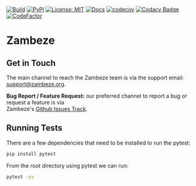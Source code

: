 [![Build][build-badge]][build-link]
[![PyPI][pypi-badge]][pypi-link]
[![License: MIT][license-badge]](LICENSE)
[![Docs][docs-badge]][docs-link]
[![codecov][codecov-badge]][codecov-link]
[![Codacy Badge][codacy-badge]][codacy-link]
[![CodeFactor][codefactor-badge]][codefactor-link]

# Zambeze

## Get in Touch

The main channel to reach the Zambeze team is via the support email: 
[support@zambeze.org](mailto:support@zambeze.org).

**Bug Report / Feature Request:** our preferred channel to report a bug or request a feature is via  
Zambeze's [Github Issues Track](https://github.com/ORNL/zambeze/issues).

## Running Tests

There are a few dependencies that need to be installed to run the pytest:
```bash
pip install pytest
```

From the root directory using pytest we can run:

```bash
pytest -sv
```

[build-badge]:         https://github.com/ORNL/zambeze/workflows/Build/badge.svg
[build-link]:          https://github.com/ORNL/zambeze/actions
[license-badge]:       https://img.shields.io/github/license/ORNL/zambeze
[codacy-badge]:        https://app.codacy.com/project/badge/Grade/6a820c5946384c3e98889e7f09a4218e
[codacy-link]:         https://www.codacy.com/gh/ORNL/zambeze/dashboard?utm_source=github.com&amp;utm_medium=referral&amp;utm_content=ORNL/zambeze&amp;utm_campaign=Badge_Grade
[docs-badge]:          https://readthedocs.org/projects/zambeze/badge/?version=latest
[docs-link]:           https://zambeze.readthedocs.io/en/latest/
[pypi-badge]:          https://badge.fury.io/py/zambeze.svg
[pypi-link]:           https://pypi.org/project/zambeze/
[codecov-badge]:       https://codecov.io/gh/ORNL/zambeze/branch/main/graph/badge.svg?token=H5VS82WTRZ
[codecov-link]:        https://codecov.io/gh/ORNL/zambeze
[codefactor-badge]:    https://www.codefactor.io/repository/github/ornl/zambeze/badge
[codefactor-link]:     https://www.codefactor.io/repository/github/ornl/zambeze
